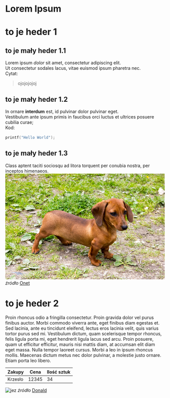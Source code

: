 Lorem Ipsum
=
# to je heder 1 #
## to je mały heder 1.1 ##
Lorem ipsum *dolor* sit amet, consectetur adipiscing elit.   
Ut consectetur sodales lacus, vitae euismod ipsum pharetra nec.  
Cytat:
>ojojojojoj 
## to je mały heder 1.2 ##
In ornare **interdum** est, id pulvinar dolor pulvinar eget.   
Vestibulum ante ipsum primis in faucibus orci luctus et ultrices posuere cubilia curae;  
Kod:
```c
printf("Hello World");
```
## to je mały heder 1.3 ##
Class aptent taciti sociosqu ad litora torquent per conubia nostra, per inceptos himenaeos. 
![jamnik](jamnik.jpg)
*źródło* [Onet](http://www.onet.pl/)
# to je heder 2 #  
Proin rhoncus odio a fringilla consectetur. Proin gravida dolor vel purus finibus auctor. Morbi commodo viverra ante, eget finibus diam egestas et. Sed lacinia, ante eu tincidunt eleifend, lectus eros lacinia velit, quis varius tortor purus sed mi. Vestibulum dictum, quam scelerisque tempor rhoncus, felis ligula porta mi, eget hendrerit ligula lacus sed arcu. Proin posuere, quam ut efficitur efficitur, mauris nisi mattis diam, at accumsan elit diam eget massa. Nulla tempor laoreet cursus. Morbi a leo in ipsum rhoncus mollis. Maecenas dictum metus nec dolor pulvinar, a molestie justo ornare. Etiam porta leo libero. 

 Zakupy | Cena | Ilość sztuk
 -------|------|-------------
 Krzesło|12345 |34
 
![jez](https://ocdn.eu/images/pulscms/ZmY7MDA_/f1644943cb703ed6f01da4aa78141b75.jpg)
*źródło* [Donald](http://www.donald.pl/)